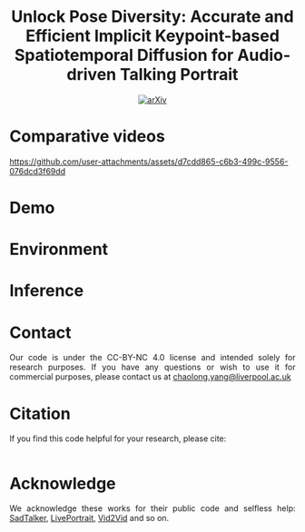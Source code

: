 <div align="center">

# Unlock Pose Diversity: Accurate and Efficient Implicit Keypoint-based Spatiotemporal Diffusion for Audio-driven Talking Portrait
[![arXiv](https://img.shields.io/badge/arXiv-KDTalker-9065CA.svg?logo=arXiv)](http://arxiv.org/abs/)

</div>
<div align="justify">

# Comparative videos
https://github.com/user-attachments/assets/d7cdd865-c6b3-499c-9556-076dcd3f69dd

# Demo

# Environment

# Inference

# Contact
Our code is under the CC-BY-NC 4.0 license and intended solely for research purposes. If you have any questions or wish to use it for commercial purposes, please contact us at chaolong.yang@liverpool.ac.uk

# Citation
If you find this code helpful for your research, please cite:
```

```

# Acknowledge
We acknowledge these works for their public code and selfless help: [SadTalker](https://github.com/OpenTalker/SadTalker), [LivePortrait](https://github.com/KwaiVGI/LivePortrait), [Vid2Vid](https://github.com/NVIDIA/vid2vid) and so on.
</div>
